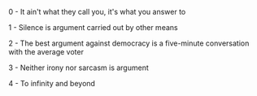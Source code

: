 0 - It ain't what they call you, it's what you answer to

1 - Silence is argument carried out by other means

2 - The best argument against democracy is a five-minute conversation with the average voter

3 - Neither irony nor sarcasm is argument

4 - To infinity and beyond

